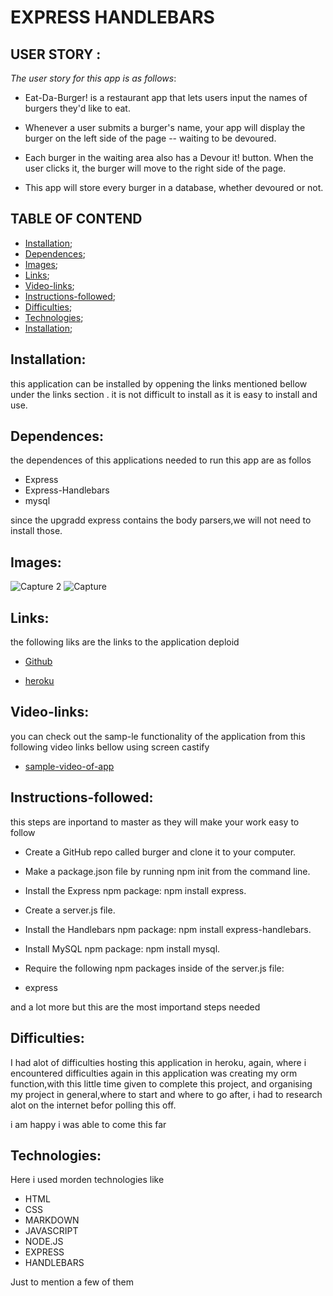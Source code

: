# EXPRESS HANDLEBARS

## USER STORY :

*The user story for this app is as follows*:

- Eat-Da-Burger! is a restaurant app that lets users input the names of burgers they'd like to eat.

- Whenever a user submits a burger's name, your app will display the burger on the left side of the page -- waiting to be devoured.

- Each burger in the waiting area also has a Devour it! button. When the user clicks it, the burger will move to the right side of the page.

- This app will store every burger in a database, whether devoured or not.

## TABLE OF CONTEND

- [Installation](#installation);
- [Dependences](#dependences);
- [Images](#images);
- [Links](#links);
- [Video-links](#video-links);
- [Instructions-followed](#instructions-followed);
- [Difficulties](#difficulties);
- [Technologies](#technologies);
- [Installation](#installation);


## Installation:

this application can be installed by oppening the links mentioned bellow under the links section .
it is not difficult to install as it is easy to install and use.

## Dependences: 

the dependences of this applications needed to run this app are as follos 

- Express
- Express-Handlebars
- mysql

since the upgradd express contains the body parsers,we will not need to install those.

## Images: 

![Capture 2](https://user-images.githubusercontent.com/71171928/104843117-42f5ae00-58c9-11eb-931a-8417c90735b8.PNG)
![Capture](https://user-images.githubusercontent.com/71171928/104843118-42f5ae00-58c9-11eb-918b-1739a71f568e.PNG)



## Links:
the following liks are the links to the application deploid

- [Github](https://github.com/chunga-codder/Express-Handlebars)

- [heroku](https://blooming-lowlands-38275.herokuapp.com)


## Video-links:

you can check out the samp-le functionality of the application from this following video links bellow using screen castify

- [sample-video-of-app](https://drive.google.com/file/d/1xvQDGRsobU_6tQ7xWFAWnTBTn9Tv6jOs/view)

## Instructions-followed:

this steps are inportand to master as they will make your work easy to follow

- Create a GitHub repo called burger and clone it to your computer.

- Make a package.json file by running npm init from the command line.

- Install the Express npm package: npm install express.

- Create a server.js file.

- Install the Handlebars npm package: npm install express-handlebars.

- Install MySQL npm package: npm install mysql.

- Require the following npm packages inside of the server.js file:

- express

and a lot more but this are the most importand steps needed


## Difficulties:

I had alot of difficulties hosting this application in heroku, 
again, where i encountered difficulties again in this application was creating my orm function,with this little time given to complete this project, and organising my project in general,where to start and where to go after, i had to research alot on the internet befor polling this off.

i am happy i was able to come this far

## Technologies:

Here i used morden technologies like

- HTML
- CSS
- MARKDOWN
- JAVASCRIPT
- NODE.JS
- EXPRESS
- HANDLEBARS 

Just to mention a few of them

